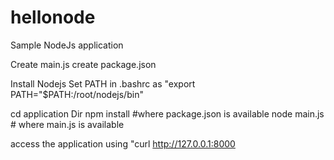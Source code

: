 # hellonode

Sample NodeJs application

Create main.js
create package.json

Install Nodejs
Set PATH in .bashrc as "export PATH="$PATH:/root/nodejs/bin"

cd application Dir
npm install #where package.json is available
node main.js # where main.js is available

access the application using "curl http://127.0.0.1:8000
